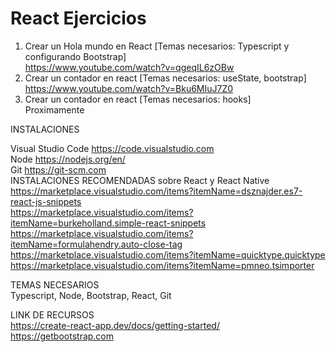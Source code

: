 # React Ejercicios
1. Crear un Hola mundo en React [Temas necesarios: Typescript y configurando Bootstrap] <br>
https://www.youtube.com/watch?v=qgeqIL6zOBw
2. Crear un contador en react [Temas necesarios: useState, bootstrap] <br>
https://www.youtube.com/watch?v=Bku6MIuJ7Z0
3. Crear un contador en react [Temas necesarios: hooks] <br>
    Proximamente

INSTALACIONES

Visual Studio Code
https://code.visualstudio.com
<br>
Node
https://nodejs.org/en/
<br>
Git
https://git-scm.com
<br>
INSTALACIONES RECOMENDADAS sobre React y React Native
<br>
https://marketplace.visualstudio.com/items?itemName=dsznajder.es7-react-js-snippets
<br>
https://marketplace.visualstudio.com/items?itemName=burkeholland.simple-react-snippets
<br>
https://marketplace.visualstudio.com/items?itemName=formulahendry.auto-close-tag
<br>
https://marketplace.visualstudio.com/items?itemName=quicktype.quicktype
<br>
https://marketplace.visualstudio.com/items?itemName=pmneo.tsimporter
<br>


TEMAS NECESARIOS<br>
Typescript, Node, Bootstrap, React, Git

LINK DE RECURSOS<br>
https://create-react-app.dev/docs/getting-started/
<br>
https://getbootstrap.com




